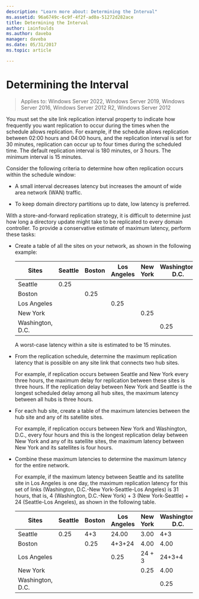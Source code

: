 ```yaml
---
description: "Learn more about: Determining the Interval"
ms.assetid: 96a6749c-6c9f-4f2f-ad0a-51272d282ace
title: Determining the Interval
author: iainfoulds
ms.author: daveba
manager: daveba
ms.date: 05/31/2017
ms.topic: article

---
```


# Determining the Interval

>Applies to: Windows Server 2022, Windows Server 2019, Windows Server 2016, Windows Server 2012 R2, Windows Server 2012

You must set the site link replication interval property to indicate how frequently you want replication to occur during the times when the schedule allows replication. For example, if the schedule allows replication between 02:00 hours and 04:00 hours, and the replication interval is set for 30 minutes, replication can occur up to four times during the scheduled time. The default replication interval is 180 minutes, or 3 hours. The minimum interval is 15 minutes.

Consider the following criteria to determine how often replication occurs within the schedule window:

-   A small interval decreases latency but increases the amount of wide area network (WAN) traffic.

-   To keep domain directory partitions up to date, low latency is preferred.

With a store-and-forward replication strategy, it is difficult to determine just how long a directory update might take to be replicated to every domain controller. To provide a conservative estimate of maximum latency, perform these tasks:

-   Create a table of all the sites on your network, as shown in the following example:

    |Sites|Seattle|Boston|Los Angeles|New York|Washington, D.C.|
    |---------|-----------|----------|---------------|------------|--------------------|
    |Seattle|0.25|||||
    |Boston||0.25||||
    |Los Angeles|||0.25|||
    |New York||||0.25||
    |Washington, D.C.|||||0.25|

    A worst-case latency within a site is estimated to be 15 minutes.

-   From the replication schedule, determine the maximum replication latency that is possible on any site link that connects two hub sites.

    For example, if replication occurs between Seattle and New York every three hours, the maximum delay for replication between these sites is three hours. If the replication delay between New York and Seattle is the longest scheduled delay among all hub sites, the maximum latency between all hubs is three hours.

-   For each hub site, create a table of the maximum latencies between the hub site and any of its satellite sites.

    For example, if replication occurs between New York and Washington, D.C., every four hours and this is the longest replication delay between New York and any of its satellite sites, the maximum latency between New York and its satellites is four hours.

-   Combine these maximum latencies to determine the maximum latency for the entire network.

    For example, if the maximum latency between Seattle and its satellite site in Los Angeles is one day, the maximum replication latency for this set of links (Washington, D.C.-New York-Seattle-Los Angeles) is 31 hours, that is, 4 (Washington, D.C.-New York) + 3 (New York-Seattle) + 24 (Seattle-Los Angeles), as shown in the following table.

    |Sites|Seattle|Boston|Los Angeles|New York|Washington, D.C.|
    |---------|-----------|----------|---------------|------------|--------------------|
    |Seattle|0.25|4+3|24.00|3.00|4+3|
    |Boston||0.25|4+3+24|4.00|4.00|
    |Los Angeles|||0.25|24 + 3|24+3+4|
    |New York||||0.25|4.00|
    |Washington, D.C.|||||0.25|



